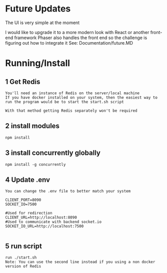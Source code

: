
# Future Updates
The UI is very simple at the moment

I would like to upgrade it to a more modern look with React or another front-end framework
Phaser also handles the front end so the challenge is figuring out how to integrate it
See: Documentation/future.MD


# Running/Install

## 1 Get Redis
```
You'll need an instance of Redis on the server/local machine 
If you have docker installed on your system, then the easiest way to run the program would be to start the start.sh script

With that method getting Redis separately won't be required
```

## 2 install modules


```
npm install
```

## 3 install concurrently globally


```
npm install -g concurrently

```



## 4 Update .env


```
You can change the .env file to better match your system

CLIENT_PORT=8090
SOCKET_IO=7500

#Used for redirection
CLIENT_URL=http://localhost:8090
#Used to communicate with backend socket.io
SOCKET_IO_URL=http://localhost:7500


```

## 5 run script 
```
run ./start.sh
Note: You can use the second line instead if you using a non docker version of Redis

```


